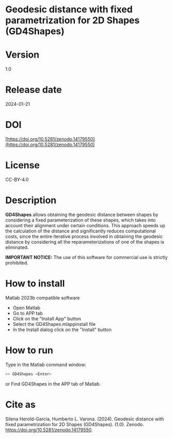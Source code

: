 # Geodesic distance with fixed parametrization for 2D Shapes (GD4Shapes)

# Version

1.0

# Release date

2024-01-21

# DOI

[https://doi.org/10.5281/zenodo.14179550](https://doi.org/10.5281/zenodo.14179550)

# License

CC-BY-4.0

# Description

**GD4Shapes** allows obtaining the geodesic distance between shapes by considering a fixed parameterization of these shapes, which takes into account their alignment under certain conditions. This approach speeds up the calculation of the distance and significantly reduces computational costs, since the entire iterative process involved in obtaining the geodesic distance by considering all the reparameterizations of one of the shapes is eliminated.

**IMPORTANT NOTICE:** The use of this software for commercial use is strictly prohibited.

# How to install

Matlab 2023b compatible software

- Open Matlab
- Go to APP tab
- Click on the "Install App" button
- Select the GD4Shapes.mlappinstall file
- In the Install dialog click on the "Install" button


# How to run

Type in the Matlab command window:

```sh
>> GD4Shapes <Enter>
```
or Find GD4Shapes in the APP tab of Matlab.

# Cite as

Silena Herold-Garcia, Humberto L. Varona. (2024). Geodesic distance with fixed parametrization for 2D Shapes (GD4Shapes). (1.0). Zenodo. https://doi.org/10.5281/zenodo.14179550.
